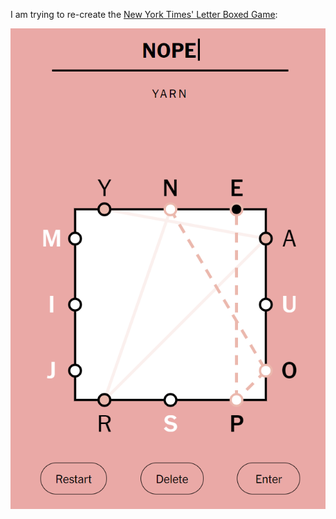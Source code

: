 I am trying to re-create the [New York Times' Letter Boxed Game](https://www.nytimes.com/puzzles/letter-boxed):

![](src/assets/reference.png)